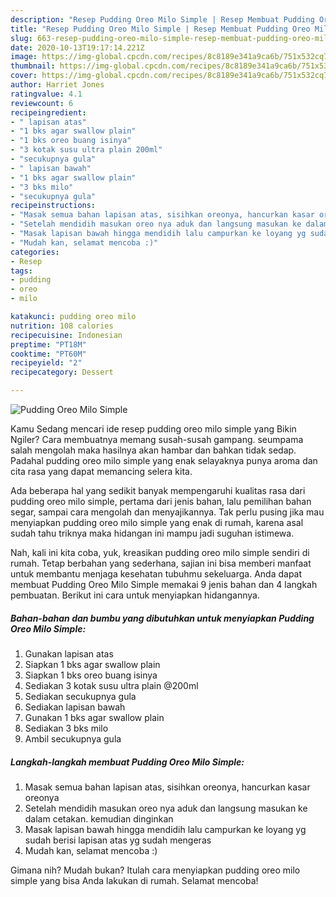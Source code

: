 ```yaml
---
description: "Resep Pudding Oreo Milo Simple | Resep Membuat Pudding Oreo Milo Simple Yang Enak Banget"
title: "Resep Pudding Oreo Milo Simple | Resep Membuat Pudding Oreo Milo Simple Yang Enak Banget"
slug: 663-resep-pudding-oreo-milo-simple-resep-membuat-pudding-oreo-milo-simple-yang-enak-banget
date: 2020-10-13T19:17:14.221Z
image: https://img-global.cpcdn.com/recipes/8c8189e341a9ca6b/751x532cq70/pudding-oreo-milo-simple-foto-resep-utama.jpg
thumbnail: https://img-global.cpcdn.com/recipes/8c8189e341a9ca6b/751x532cq70/pudding-oreo-milo-simple-foto-resep-utama.jpg
cover: https://img-global.cpcdn.com/recipes/8c8189e341a9ca6b/751x532cq70/pudding-oreo-milo-simple-foto-resep-utama.jpg
author: Harriet Jones
ratingvalue: 4.1
reviewcount: 6
recipeingredient:
- " lapisan atas"
- "1 bks agar swallow plain"
- "1 bks oreo buang isinya"
- "3 kotak susu ultra plain 200ml"
- "secukupnya gula"
- " lapisan bawah"
- "1 bks agar swallow plain"
- "3 bks milo"
- "secukupnya gula"
recipeinstructions:
- "Masak semua bahan lapisan atas, sisihkan oreonya, hancurkan kasar oreonya"
- "Setelah mendidih masukan oreo nya aduk dan langsung masukan ke dalam cetakan. kemudian dinginkan"
- "Masak lapisan bawah hingga mendidih lalu campurkan ke loyang yg sudah berisi lapisan atas yg sudah mengeras"
- "Mudah kan, selamat mencoba :)"
categories:
- Resep
tags:
- pudding
- oreo
- milo

katakunci: pudding oreo milo 
nutrition: 108 calories
recipecuisine: Indonesian
preptime: "PT18M"
cooktime: "PT60M"
recipeyield: "2"
recipecategory: Dessert

---
```



![Pudding Oreo Milo Simple](https://img-global.cpcdn.com/recipes/8c8189e341a9ca6b/751x532cq70/pudding-oreo-milo-simple-foto-resep-utama.jpg)

Kamu Sedang mencari ide resep pudding oreo milo simple yang Bikin Ngiler? Cara membuatnya memang susah-susah gampang. seumpama salah mengolah maka hasilnya akan hambar dan bahkan tidak sedap. Padahal pudding oreo milo simple yang enak selayaknya punya aroma dan cita rasa yang dapat memancing selera kita.

Ada beberapa hal yang sedikit banyak mempengaruhi kualitas rasa dari pudding oreo milo simple, pertama dari jenis bahan, lalu pemilihan bahan segar, sampai cara mengolah dan menyajikannya. Tak perlu pusing jika mau menyiapkan pudding oreo milo simple yang enak di rumah, karena asal sudah tahu triknya maka hidangan ini mampu jadi suguhan istimewa.




Nah, kali ini kita coba, yuk, kreasikan pudding oreo milo simple sendiri di rumah. Tetap berbahan yang sederhana, sajian ini bisa memberi manfaat untuk membantu menjaga kesehatan tubuhmu sekeluarga. Anda dapat membuat Pudding Oreo Milo Simple memakai 9 jenis bahan dan 4 langkah pembuatan. Berikut ini cara untuk menyiapkan hidangannya.

<!--inarticleads1-->

##### Bahan-bahan dan bumbu yang dibutuhkan untuk menyiapkan Pudding Oreo Milo Simple:

1. Gunakan  lapisan atas
1. Siapkan 1 bks agar swallow plain
1. Siapkan 1 bks oreo buang isinya
1. Sediakan 3 kotak susu ultra plain @200ml
1. Sediakan secukupnya gula
1. Sediakan  lapisan bawah
1. Gunakan 1 bks agar swallow plain
1. Sediakan 3 bks milo
1. Ambil secukupnya gula




<!--inarticleads2-->

##### Langkah-langkah membuat Pudding Oreo Milo Simple:

1. Masak semua bahan lapisan atas, sisihkan oreonya, hancurkan kasar oreonya
1. Setelah mendidih masukan oreo nya aduk dan langsung masukan ke dalam cetakan. kemudian dinginkan
1. Masak lapisan bawah hingga mendidih lalu campurkan ke loyang yg sudah berisi lapisan atas yg sudah mengeras
1. Mudah kan, selamat mencoba :)




Gimana nih? Mudah bukan? Itulah cara menyiapkan pudding oreo milo simple yang bisa Anda lakukan di rumah. Selamat mencoba!
